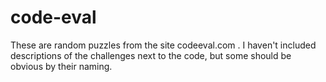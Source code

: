 code-eval
=========

These are random puzzles from the site codeeval.com .  I haven't included descriptions of the challenges next to the code, but some should be obvious by their naming.
